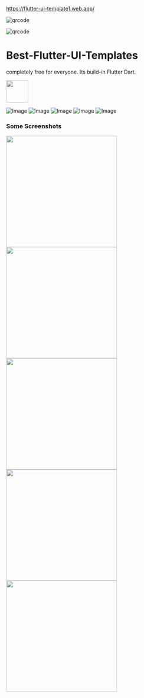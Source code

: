 
https://flutter-ui-template1.web.app/


![qrcode](https://github.com/user-attachments/assets/b563b507-c224-4dd0-b71f-6f51c8d60c83)

![qrcode](https://api.qrserver.com/v1/create-qr-code/?color=000000&bgcolor=FFFFFF&data=https%3A%2F%2Fflutter-ui-template1.web.app%2F&qzone=1&margin=0&size=200x200&ecc=L)

# Best-Flutter-UI-Templates

completely free for everyone. Its build-in Flutter Dart.

<a href="https://www.buymeacoffee.com/mitesh"><img src="https://cdn.buymeacoffee.com/buttons/v2/default-yellow.png" height="60"></a>

![Image](best_flutter_ui_templates/assets/introduction_animation/introduction_animation.png)
![Image](best_flutter_ui_templates/assets/hotel/hotel_booking.png)
![Image](best_flutter_ui_templates/assets/fitness_app/fitness_app.png)
![Image](assets/custom_drawer.png)
![Image](best_flutter_ui_templates/assets/design_course/design_course.png)

### Some Screenshots

<img src="assets/introduction_animation.gif" height="300em"><img src="assets/hotel_booking.gif" height="300em"><img src="assets/custom_drawer.gif" height="300em"><img src="assets/fitness_app.gif" height="300em" /> <img src="assets/design_course.gif" height="300em" />
